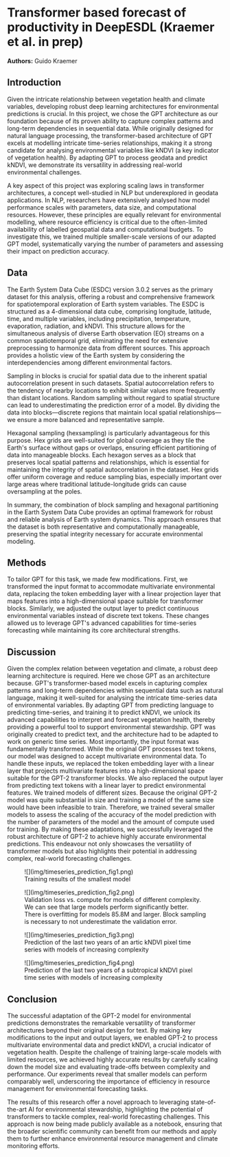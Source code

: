 # Transformer based forecast of productivity in DeepESDL (Kraemer et al. in prep)

<div class="author-box">
  <div class="author-left">
    <strong>Authors:</strong> Guido Kraemer
  </div>
</div>

## Introduction
Given the intricate relationship between vegetation health and climate
variables, developing robust deep learning architectures for environmental
predictions is crucial. In this project, we chose the GPT architecture as our
foundation because of its proven ability to capture complex patterns and
long-term dependencies in sequential data. While originally designed for natural
language processing, the transformer-based architecture of GPT excels at
modelling intricate time-series relationships, making it a strong candidate for
analysing environmental variables like kNDVI (a key indicator of vegetation
health). By adapting GPT to process geodata and predict kNDVI, we demonstrate
its versatility in addressing real-world environmental challenges.

A key aspect of this project was exploring scaling laws in transformer
architectures, a concept well-studied in NLP but underexplored in geodata
applications. In NLP, researchers have extensively analysed how model
performance scales with parameters, data size, and computational resources.
However, these principles are equally relevant for environmental modelling,
where resource efficiency is critical due to the often-limited availability of
labelled geospatial data and computational budgets. To investigate this, we
trained multiple smaller-scale versions of our adapted GPT model, systematically
varying the number of parameters and assessing their impact on prediction
accuracy.

## Data

The Earth System Data Cube (ESDC) version 3.0.2 serves as the primary dataset
for this analysis, offering a robust and comprehensive framework for
spatiotemporal exploration of Earth system variables. The ESDC is structured as
a 4-dimensional data cube, comprising longitude, latitude, time, and multiple
variables, including precipitation, temperature, evaporation, radiation, and
kNDVI. This structure allows for the simultaneous analysis of diverse Earth
observation (EO) streams on a common spatiotemporal grid, eliminating the need
for extensive preprocessing to harmonize data from different sources. This
approach provides a holistic view of the Earth system by considering the
interdependencies among different environmental factors.

Sampling in blocks is crucial for spatial data due to the inherent spatial
autocorrelation present in such datasets. Spatial autocorrelation refers to the
tendency of nearby locations to exhibit similar values more frequently than
distant locations. Random sampling without regard to spatial structure can lead
to underestimating the prediction error of a model. By dividing the data into
blocks—discrete regions that maintain local spatial relationships—we ensure a
more balanced and representative sample.

Hexagonal sampling (hexsampling) is particularly advantageous for this purpose.
Hex grids are well-suited for global coverage as they tile the Earth's surface
without gaps or overlaps, ensuring efficient partitioning of data into
manageable blocks. Each hexagon serves as a block that preserves local spatial
patterns and relationships, which is essential for maintaining the integrity of
spatial autocorrelation in the dataset. Hex grids offer uniform coverage and
reduce sampling bias, especially important over large areas where traditional
latitude-longitude grids can cause oversampling at the poles.

In summary, the combination of block sampling and hexagonal partitioning in the
Earth System Data Cube provides an optimal framework for robust and reliable
analysis of Earth system dynamics. This approach ensures that the dataset is
both representative and computationally manageable, preserving the spatial
integrity necessary for accurate environmental modeling.

## Methods

To tailor GPT for this task, we made few modifications. First, we transformed
the input format to accommodate multivariate environmental data, replacing the
token embedding layer with a linear projection layer that maps features into a
high-dimensional space suitable for transformer blocks. Similarly, we adjusted
the output layer to predict continuous environmental variables instead of
discrete text tokens. These changes allowed us to leverage GPT's advanced
capabilities for time-series forecasting while maintaining its core
architectural strengths.

## Discussion

Given the complex relation between vegetation and climate, a robust deep
learning architecture is required. Here we chose GPT as an architecture because.
GPT's transformer-based model excels in capturing complex patterns and long-term
dependencies within sequential data such as natural language, making it
well-suited for analysing the intricate time-series data of environmental
variables. By adapting GPT from predicting language to predicting time-series,
and training it to predict kNDVI, we unlock its advanced capabilities to
interpret and forecast vegetation health, thereby providing a powerful tool to
support environmental stewardship. GPT was originally created to predict text,
and the architecture had to be adapted to work on generic time series. Most
importantly, the input format was fundamentally transformed. While the original
GPT processes text tokens, our model was designed to accept multivariate
environmental data. To handle these inputs, we replaced the token embedding
layer with a linear layer that projects multivariate features into a
high-dimensional space suitable for the GPT-2 transformer blocks. We also
replaced the output layer from predicting text tokens with a linear layer to
predict environmental features. We trained models of different sizes. Because
the original GPT-2 model was quite substantial in size and training a model of
the same size would have been infeasible to train. Therefore, we trained several
smaller models to assess the scaling of the accuracy of the model prediction
with the number of parameters of the model and the amount of compute used for
training. By making these adaptations, we successfully leveraged the robust
architecture of GPT-2 to achieve highly accurate environmental predictions. This
endeavour not only showcases the versatility of transformer models but also
highlights their potential in addressing complex, real-world forecasting
challenges.


<figure markdown="span">
    ![](img/timeseries_prediction_fig1.png)
    <figcaption>
        Training results of the smallest model 
    </figcaption>
</figure>

<figure markdown="span">
    ![](img/timeseries_prediction_fig2.png)
    <figcaption>
        Validation loss vs. compute for models of different complexity. We can see that
        large models perform significantly better. There is overfitting for models 85.8M
        and larger. Block sampling is necessary to not underestimate the validation
        error.
    </figcaption>
</figure>

<figure markdown="span">
    ![](img/timeseries_prediction_fig3.png)
    <figcaption>
        Prediction of the last two years of an artic kNDVI pixel time series with models
        of increasing complexity
    </figcaption>
</figure>

<figure markdown="span">
    ![](img/timeseries_prediction_fig4.png)
    <figcaption>
        Prediction of the last two years of a subtropical kNDVI pixel time series with
        models of increasing complexity
    </figcaption>
</figure>

## Conclusion

The successful adaptation of the GPT-2 model for environmental predictions
demonstrates the remarkable versatility of transformer architectures beyond
their original design for text. By making key modifications to the input and
output layers, we enabled GPT-2 to process multivariate environmental data and
predict kNDVI, a crucial indicator of vegetation health. Despite the challenge
of training large-scale models with limited resources, we achieved highly
accurate results by carefully scaling down the model size and evaluating
trade-offs between complexity and performance. Our experiments reveal that
smaller models can perform comparably well, underscoring the importance of
efficiency in resource management for environmental forecasting tasks.

The results of this research offer a novel approach to leveraging
state-of-the-art AI for environmental stewardship, highlighting the potential of
transformers to tackle complex, real-world forecasting challenges. This approach
is now being made publicly available as a notebook, ensuring that the broader
scientific community can benefit from our methods and apply them to further
enhance environmental resource management and climate monitoring efforts.
